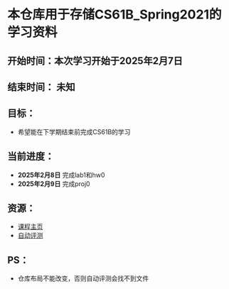 # 本仓库用于存储CS61B_Spring2021的学习资料

## 开始时间：本次学习开始于2025年2月7日

## 结束时间： 未知

## 目标：
- 希望能在下学期结束前完成CS61B的学习

## 当前进度：
- **2025年2月8日** 完成lab1和hw0
- **2025年2月9日** 完成proj0

## 资源：
- [课程主页](https://sp21.datastructur.es/)
- [自动评测](https://www.gradescope.com/)

## PS：
- 仓库布局不能改变，否则自动评测会找不到文件
